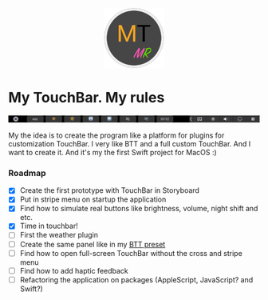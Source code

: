 <p align="center">
    <img src="Resources/logo.png" width="120">
</p>

# My TouchBar. My rules

<p align="center">
    <img src="Resources/TouchBarV0.1.png">
</p>

My the idea is to create the program like a platform for plugins for customization TouchBar. I very like BTT and a full custom TouchBar. And I want to create it. And it's my the first Swift project for MacOS :)

### Roadmap
- [x] Create the first prototype with TouchBar in Storyboard
- [x] Put in stripe menu on startup the application
- [x] Find how to simulate real buttons like brightness, volume, night shift and etc.
- [x] Time in touchbar!
- [ ] First the weather plugin
- [ ] Create the same panel like in my [BTT preset](https://github.com/Toxblh/btt-touchbar-preset)
- [ ] Find how to open full-screen TouchBar without the cross and stripe menu
- [ ] Find how to add haptic feedback
- [ ] Refactoring the application on packages (AppleScript, JavaScript? and Swift?)
